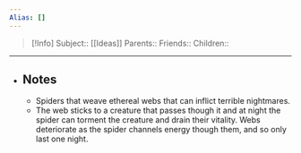 ```yaml
---
Alias: []
---
```

> [!Info]
> Subject:: [[Ideas]]
> Parents:: 
> Friends:: 
> Children:: 
---
- ## Notes
	- Spiders that weave ethereal webs that can inflict terrible nightmares. 
	- The web sticks to a creature that passes though it and at night the spider can torment the creature and drain their vitality. Webs deteriorate as the spider channels energy though them, and so only last one night. 